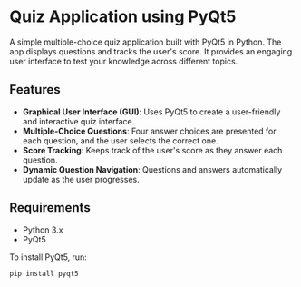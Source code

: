 # Quiz Application using PyQt5

A simple multiple-choice quiz application built with PyQt5 in Python. The app displays questions and tracks the user's score. It provides an engaging user interface to test your knowledge across different topics.

## Features
- **Graphical User Interface (GUI)**: Uses PyQt5 to create a user-friendly and interactive quiz interface.
- **Multiple-Choice Questions**: Four answer choices are presented for each question, and the user selects the correct one.
- **Score Tracking**: Keeps track of the user's score as they answer each question.
- **Dynamic Question Navigation**: Questions and answers automatically update as the user progresses.

## Requirements
- Python 3.x
- PyQt5

To install PyQt5, run:
```bash
pip install pyqt5
